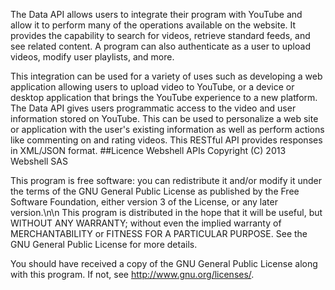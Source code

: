 The Data API allows users to integrate their program with YouTube and allow it to perform many of the operations available on the website. It provides the capability to search for videos, retrieve standard feeds, and see related content. A program can also authenticate as a user to upload videos, modify user playlists, and more.

This integration can be used for a variety of uses such as developing a web application allowing users to upload video to YouTube, or a device or desktop application that brings the YouTube experience to a new platform. The Data API gives users programmatic access to the video and user information stored on YouTube. This can be used to personalize a web site or application with the user's existing information as well as perform actions like commenting on and rating videos. This RESTful API provides responses in XML/JSON format.
##Licence
Webshell APIs
Copyright (C) 2013 Webshell SAS

This program is free software: you can redistribute it and/or modify
it under the terms of the GNU General Public License as published by
the Free Software Foundation, either version 3 of the License, or
any later version.\n\n This program is distributed in the hope that it will be useful,
but WITHOUT ANY WARRANTY; without even the implied warranty of
MERCHANTABILITY or FITNESS FOR A PARTICULAR PURPOSE. See the
GNU General Public License for more details.

You should have received a copy of the GNU General Public License
along with this program. If not, see <http://www.gnu.org/licenses/>.

